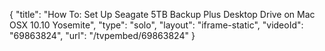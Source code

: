 {
    "title": "How To: Set Up Seagate 5TB Backup Plus Desktop Drive on Mac OSX 10.10 Yosemite",
    "type": "solo",
    "layout": "iframe-static",
    "videoId": "69863824",
    "url": "\/tvpembed\/69863824"
}